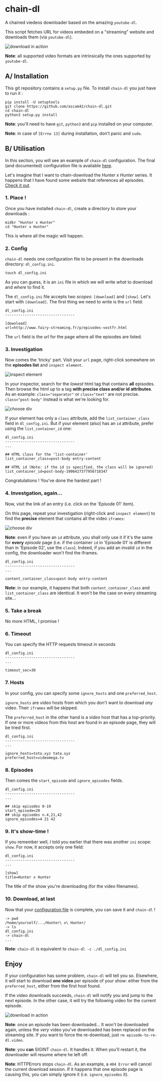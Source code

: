 chain-dl
============

A chained viedeos downloader based on the amazing `youtube-dl`.

This script fetches URL for videos embeded on a "streaming" website and downloads them (via `youtube-dl`).

![download in action](https://github.com/ascam42/chain-dl/blob/master/misc/chain-dl.png)

**Note**: all supported video formats are intrinsically the ones supported by `youtube-dl`.





A/ Installation
------------

This git repository contains a `setup.py` file. To install `chain-dl` you just have to run it :

    pip install -U setuptools
    git clone https://github.com/ascam42/chain-dl.git
    cd chain-dl
    python3 setup.py install
    
**Note**: you'll need to have `git`, `python3` and `pip` installed on your computer.

**Note**: in case of `[Errno 13]` during installation, don't panic and `sudo`.





B/ Utilisation
-----------

In this section, you will see an example of `chain-dl` configuration. The final (and documented) configuration file is avaliable [here](https://github.com/ascam42/chain-dl/blob/master/chain_dl/dl_config.ini).

Let's imagine that I want to chain-download the *Hunter x Hunter* series. It happens that I have found some website that references all episodes. [Check it out](http://www.fairy-streaming.fr/p/episodes-vostfr.html).


### 1. Place !

Once you have installed `chain-dl`, create a directory to store your downloads :

    midkr "Hunter x Hunter"
    cd "Hunter x Hunter"

This is where all the magic will happen.


### 2. Config

`chain-dl` needs one configuration file to be present in the downloads directory: `dl_config.ini`.

    touch dl_config.ini


As you can guess, it is an `ini` file in which we will write *what* to download and *where* to find it.

The `dl_config.ini` file accepts two *scopes*: `[download]` and `[show]`. Let's start with `[download]`. The first thing we need to write is the `url` field:

    dl_config.ini
    --------------------------------
    
    [download]
    url=http://www.fairy-streaming.fr/p/episodes-vostfr.html

The `url` field is the url for the page where all the episodes are listed.

### 3. Investigation

Now comes the 'tricky' part. Visit your `url` page, right-click somewhere on the **episodes list** and `inspect element`.

![inspect element](https://github.com/ascam42/chain-dl/blob/master/misc/inspect_element.png)

In your inspector, search for the *lowest* html tag that contains **all** episodes. Then browse the html up to a tag **with precise class and/or id attributes**. As an example: `class="separator"` or `class="text"` are not precise. `class="post-body"` instead is what we're looking for.

![choose div](https://github.com/ascam42/chain-dl/blob/master/misc/choose_div.png)

If your element has only a `class` attribute, add the `list_container_class` field in `dl_config.ini`. But if your element (also) has an `id` attribute, prefer using the `list_container_id` one:

    dl_config.ini
    --------------------------------
    ...
    
    ## HTML class for the 'list-container'
    list_container_class=post-body entry-content
    
    ## HTML id (Note: if the id is specified, the class will be ignored)
    list_container_id=post-body-1906427377956718347

Congratulations ! You've done the hardest part !


### 4. Investgation, again...

Now, visit the link of an entry (i.e. click on the 'Episode 01' item).

On this page, repeat your investigation (right-click and `inspect element`) to find the **precise** element that contains all the video `iframes`:

![choose div](https://github.com/ascam42/chain-dl/blob/master/misc/choose_div_2.png)

**Note**: even if you have an `id` attribute, you shall only use it if it's the same for **every** *episode* page (i.e. if the container `id` in 'Episode 01' is different than in 'Episode 02', use the `class`). Indeed, if you add an invalid `id` in the config, the downloader won't find the iframes.

    dl_config.ini
    --------------------------------
    ...
    
    content_container_class=post-body entry-content

**Note**: in our example, it happens that both `content_container_class` and `list_container_class` are identical. It won't be the case on every streaming site...


### 5. Take a break

No more HTML, I promise !


### 6. Timeout

You can specify the HTTP requests timeout in seconds

    dl_config.ini
    --------------------------------
    ...
    
    timeout_sec=30


### 7. Hosts

In your config, you can specify some `ignore_hosts` and one `preferred_host`.

`ignore_hosts` are *video* hosts from which you don't want to download *any* video. Their `iframes` will be skipped.

The `preferred_host` in the other hand is a *video* host that has a top-priority. If one or more videos
 from this host are found in an episode page, they will be tried first.
 
    dl_config.ini
    --------------------------------
    ...
    
    ignore_hosts=toto.xyz tata.xyz
    preferred_host=videomega.tv
    
    
### 8. Episodes

Then comes the `start_episode` and `ignore_episodes` fields.

    dl_config.ini
    --------------------------------
    ...
    
    ## skip episodes 0-19
    start_episode=20
    ## skip episodes n.4,21,42
    ignore_episodes=4 21 42
    
    
### 9. It's show-time !

If you remember well, I told you earlier that there was another `ini` scope: `show`. For now, it accepts only one field:

    dl_config.ini
    --------------------------------
    ...
    
    [show]
    title=Hunter x Hunter
    
The title of the show you're downloading (for the video filenames).


### 10. Download, at last

Now that your [configuration file](https://github.com/ascam42/chain-dl/blob/master/chain_dl/dl_config.ini) is complete, you can save it and `chain-dl` !

    -> pwd
    /home/yourself/.../Hunter\ x\ Hunter/
    -> ls
    dl_config.ini
    -> chain-dl
    ...
    
**Note**: `chain-dl` is equivalent to `chain-dl -c ./dl_config.ini`



Enjoy
---------

If your configuration has some problem, `chain-dl` will tell you so. Elsewhere, it will start to download **one video** per episode of your show: either from the `preferred_host`, either from the first host found.

If the video downloads succeeds, `chain-dl` will notify you and jump to the next episode. In the other case, it will try the following video for the current episode.

![download in action](https://github.com/ascam42/chain-dl/blob/master/misc/chain-dl.png)

**Note**: once an episode has been downloaded... It won't be downloaded again, unless the *very* video you've downloaded has been replaced on the streaming site. If you want to force the re-download, just `rm episode-to-re-dl.video`.

**Note**: you **can** SIGINT `chain-dl`. It handles it. When you'll restart it, the downloader will resume where he left off.

**Note**: HTTPErrors stops `chain-dl`. As an example, a `404 Error` will cancel the current download session. If it happens that one episode page is causing this, you can simply ignore it (i.e. `ignore_episodes` it).
    
    



